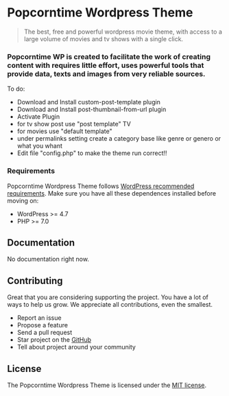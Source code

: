 # Popcorntime Wordpress Theme

> The best, free and powerful wordpress movie theme, with access to a large volume of movies and tv shows with a single click.


### Popcorntime WP is created to facilitate the work of creating content with requires little effort, uses powerful tools that provide data, texts and images from very reliable sources.

To do:

- Download and Install custom-post-template plugin
- Download and Install post-thumbnail-from-url plugin
- Activate Plugin
- for tv show post use "post template" TV
- for movies use "default template"
- under permalinks setting create a category base like genre or genero or what you whant
- Edit file "config.php" to make the theme run correct!!

### Requirements

Popcorntime Wordpress Theme follows [WordPress recommended requirements](https://wordpress.org/about/requirements/). Make sure you have all these dependences installed before moving on:

- WordPress >= 4.7
- PHP >= 7.0

## Documentation

No documentation right now.

## Contributing

Great that you are considering supporting the project. You have a lot of ways to help us grow. We appreciate all contributions, even the smallest.

- Report an issue
- Propose a feature
- Send a pull request
- Star project on the [GitHub](https://github.com/movietv)
- Tell about project around your community

## License

The Popcorntime Wordpress Theme is licensed under the [MIT license](http://opensource.org/licenses/MIT).
